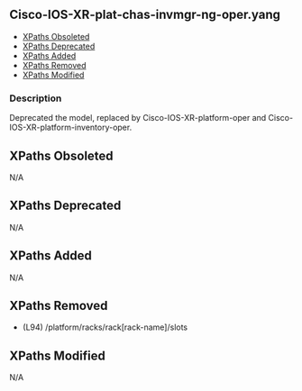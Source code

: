 ## Cisco-IOS-XR-plat-chas-invmgr-ng-oper.yang

- [XPaths Obsoleted](#xpaths-obsoleted)
- [XPaths Deprecated](#xpaths-deprecated)
- [XPaths Added](#xpaths-added)
- [XPaths Removed](#xpaths-removed)
- [XPaths Modified](#xpaths-modified)

### Description

Deprecated the model, replaced by Cisco-IOS-XR-platform-oper and Cisco-IOS-XR-platform-inventory-oper.

## XPaths Obsoleted

N/A

## XPaths Deprecated

N/A

## XPaths Added

N/A

## XPaths Removed

- (L94)	/platform/racks/rack[rack-name]/slots

## XPaths Modified

N/A

